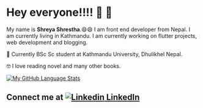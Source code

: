 # Hey everyone!!!! :wave: :wave:

My name is **Shreya Shrestha**.:smile::smile: I am front end developer from Nepal. I am currently living in Kathmandu. 
I am currently working on flutter projects, web development and blogging. 

:book: Currently BSc Sc student at Kathmandu University, Dhulikhel Nepal.

:nerd_face: I love reading novel and many other books. 




[![My GitHub Language Stats](https://github-readme-stats.vercel.app/api/top-langs/?username=shreya2057&langs_count=5&theme=tokyonight)]()





## Connect me at  [![Linkedin](https://i.stack.imgur.com/gVE0j.png) LinkedIn](https://www.linkedin.com/in/shreya-shrestha-a66a3719a/)
&nbsp;

